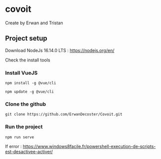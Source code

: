 # covoit

Create by Erwan and Tristan

## Project setup

Download NodeJs 16.14.0 LTS : https://nodejs.org/en/

Check the install tools 

### Install VueJS
```
npm install -g @vue/cli
```
```
npm update -g @vue/cli
```
### Clone the github
```
git clone https://github.com/ErwanDecoster/Covoit.git
```
### Run the project
```
npm run serve
```
If error : https://www.windows8facile.fr/powershell-execution-de-scripts-est-desactivee-activer/
